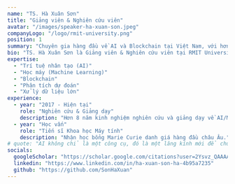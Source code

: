 ```yaml
---
name: "TS. Hà Xuân Sơn"
title: "Giảng viên & Nghiên cứu viên"
avatar: "/images/speaker-ha-xuan-son.jpeg"
companyLogo: "/logo/rmit-university.png"
position: 1
summary: "Chuyên gia hàng đầu về AI và Blockchain tại Việt Nam, với hơn 8 năm kinh nghiệm nghiên cứu AI/Machine Learning trong phân tích dự đoán và xử lý dữ liệu lớn."
bio: "TS. Hà Xuân Sơn là Giảng viên & Nghiên cứu viên tại RMIT University, và là một chuyên gia hàng đầu về AI và Blockchain tại Việt Nam. Anh có bằng Tiến sĩ Khoa học Máy tính với học bổng Marie Curie danh giá hàng đầu châu Âu và hơn 8 năm kinh nghiệm nghiên cứu AI/Machine Learning trong phân tích dự đoán và xử lý dữ liệu lớn. Anh đã tham gia nhiều dự án nghiên cứu quốc tế (EU), hợp tác với các tổ chức uy tín như Harvard Kennedy School và Cyprus University, và có nhiều công trình nghiên cứu được công nhận quốc tế."
expertise:
  - "Trí tuệ nhân tạo (AI)"
  - "Học máy (Machine Learning)"
  - "Blockchain"
  - "Phân tích dự đoán"
  - "Xử lý dữ liệu lớn"
experience:
  - year: "2017 - Hiện tại"
    role: "Nghiên cứu & Giảng dạy"
    description: "Hơn 8 năm kinh nghiệm nghiên cứu và giảng dạy về AI/Machine Learning, tham gia các dự án nghiên cứu quốc tế (EU) và hợp tác với các trường đại học hàng đầu."
  - year: "Học vấn"
    role: "Tiến sĩ Khoa học Máy tính"
    description: "Nhận học bổng Marie Curie danh giá hàng đầu châu Âu."
# quote: "AI không chỉ là một công cụ, đó là một lăng kính mới để chúng ta thấu hiểu sự phức tạp của thế giới tài chính."
socials:
  googleScholar: "https://scholar.google.com/citations?user=2Ysvz_QAAAAJ"
  linkedin: "https://www.linkedin.com/in/ha-xuan-son-ha-4b95a7235"
  github: "https://github.com/SonHaXuan"
---
```


